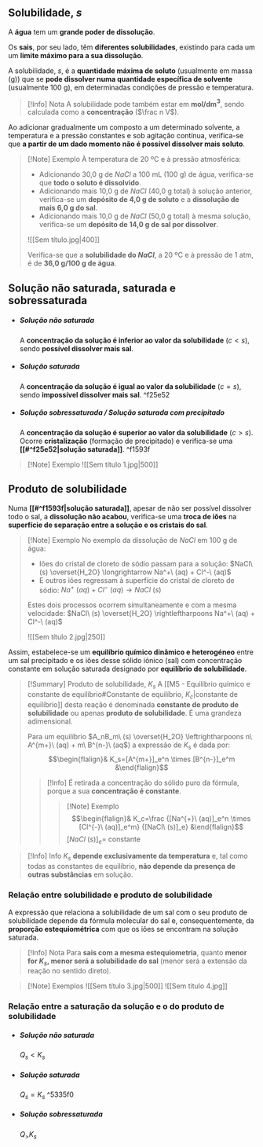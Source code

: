 ## Solubilidade, $s$
A **água** tem um **grande poder de dissolução**.

Os **sais**, por seu lado, têm **diferentes solubilidades**, existindo para cada um um **limite máximo para a sua dissolução**.

A solubilidade, $s$, é a **quantidade máxima de soluto** (usualmente em massa (g)) que se **pode dissolver numa quantidade específica de solvente** (usualmente 100 g), em determinadas condições de pressão e temperatura.
>[!Info] Nota
>A solubilidade pode também estar em **mol/dm$^3$**, sendo calculada como a **concentração** ($\frac n V$).

Ao adicionar gradualmente um composto a um determinado solvente, a temperatura e a pressão constantes e sob agitação contínua, verifica-se que **a partir de um dado momento não é possível dissolver mais soluto**.
>[!Note] Exemplo
>À temperatura de 20 ºC e à pressão atmosférica:
>- Adicionando 30,0 g de $NaCl$ a 100 mL (100 g) de água, verifica-se que **todo o soluto é dissolvido**.
>- Adicionando mais 10,0 g de $NaCl$ (40,0 g total) à solução anterior, verifica-se um **depósito de 4,0 g de soluto** e a **dissolução de mais 6,0 g do sal**.
>- Adicionando mais 10,0 g de $NaCl$ (50,0 g total) à mesma solução, verifica-se um **depósito de 14,0 g de sal por dissolver**.
>
>![[Sem título.jpg|400]]
>
>Verifica-se que a **solubilidade do $NaCl$**, a 20 ºC e à pressão de 1 atm, é de **36,0 g/100 g de água**.

## Solução não saturada, saturada e sobressaturada
- ##### Solução não saturada
	A **concentração da solução é inferior ao valor da solubilidade** ($c<s$), sendo **possível dissolver mais sal**.
- ##### Solução saturada
	A **concentração da solução é igual ao valor da solubilidade** ($c=s$), sendo **impossível dissolver mais sal**. ^f25e52
- ##### Solução sobressaturada / Solução saturada com precipitado
	A **concentração da solução é superior ao valor da solubilidade** ($c>s$).
	Ocorre **cristalização** (formação de precipitado) e verifica-se uma **[[#^f25e52|solução saturada]]**. ^f1593f

>[!Note] Exemplo
>![[Sem título 1.jpg|500]]

## Produto de solubilidade
Numa **[[#^f1593f|solução saturada]]**, apesar de não ser possível dissolver todo o sal, a **dissolução não acabou**, verifica-se uma **troca de iões** na **superfície de separação entre a solução e os cristais do sal**.

>[!Note] Exemplo
>No exemplo da dissolução de $NaCl$ em 100 g de água:
>- Iões do cristal de cloreto de sódio passam para a solução: $NaCl\ (s) \overset{H_2O} \longrightarrow Na^+\ (aq) + Cl^-\ (aq)$
>- E outros iões regressam à superfície do cristal de cloreto de sódio: $Na^+\ (aq) + Cl^-\ (aq) \longrightarrow NaCl\ (s)$
>
>Estes dois processos ocorrem simultaneamente e com a mesma velocidade: $NaCl\ (s) \overset{H_2O} \rightleftharpoons Na^+\ (aq) + Cl^-\ (aq)$
>
>![[Sem título 2.jpg|250]]

Assim, estabelece-se um **equilíbrio químico dinâmico e heterogéneo** entre um sal precipitado e os iões desse sólido iónico (sal) com concentração constante em solução saturada designado por **equilíbrio de solubilidade**.

>[!Summary] Produto de solubilidade, $K_s$
>A [[M5 - Equilíbrio químico e constante de equilíbrio#Constante de equilíbrio, $K_c$|constante de equilíbrio]] desta reação é denominada **constante de produto de solubilidade** ou apenas **produto de solubilidade**.
> É uma grandeza adimensional.
> 
> Para um equilíbrio $A_nB_m\ (s) \overset{H_2O} \leftrightharpoons n\ A^{m+}\ (aq) + m\ B^{n-}\ (aq$) a expressão de $K_s$ é dada por:
>$$\begin{flalign}& K_s=[A^{m+}]_e^n \times [B^{n-}]_e^m &\end{flalign}$$
>
>>[!Info]
>>É retirada a concentração do sólido puro da fórmula, porque a sua **concentração é constante**.
>>>[!Note] Exemplo
>>>$$\begin{flalign}& K_c=\frac {[Na^{+}\ (aq)]_e^n \times [Cl^{-}\ (aq)]_e^m} {[NaCl\ (s)]_e} &\end{flalign}$$
>>$[NaCl\ (s)]_e=$ constante

>[!Info] Info
>$K_s$ **depende exclusivamente da temperatura** e, tal como todas as constantes de equilíbrio, **não depende da presença de outras substâncias** em solução.
### Relação entre solubilidade e produto de solubilidade
A expressão que relaciona a solubilidade de um sal com o seu produto de solubilidade depende da fórmula molecular do sal e, consequentemente, da **proporção estequiométrica** com que os iões se encontram na solução saturada.

>[!Info] Nota
>Para **sais com a mesma estequiometria**, quanto **menor for $K_s$, menor será a solubilidade do sal** (menor será a extensão da reação no sentido direto).

>[!Note] Exemplos
>![[Sem título 3.jpg|500]]
>![[Sem título 4.jpg]]

### Relação entre a saturação da solução e o do produto de solubilidade
- ##### Solução não saturada
	$Q_s<K_s$
- ##### Solução saturada
	$Q_s=K_s$ ^5335f0
- ##### Solução sobressaturada
	$Q_>K_s$

